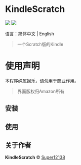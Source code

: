 # KindleScratch
![](https://img.shields.io/badge/state-In%20development-red)
![](https://img.shields.io/badge/release-dev-blue)

语言：简体中文 | English
> 一个Scratch版的Kindle
# 使用声明
本程序纯属娱乐，请勿用于商业作用。
> 界面版权归Amazon所有
## 安装
## 使用
## 关于作者
**KindleScratch** © [Super12138](https://github.com/Super12138)
